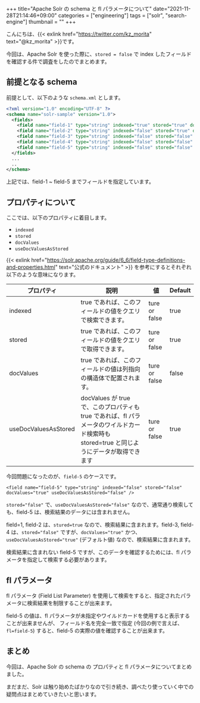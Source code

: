 +++
title="Apache Solr の schema と fl パラメータについて"
date="2021-11-28T21:14:46+09:00"
categories = ["engineering"]
tags = ["solr", "search-engine"]
thumbnail = ""
+++

こんにちは、{{< exlink href="https://twitter.com/kz_morita" text="@kz_morita" >}}です。

今回は、Apache Solr を使った際に、`stored = false` で index したフィールドを確認する件で調査をしたのでまとめます。

## 前提となる schema

前提として、以下のような `schema.xml` とします。

```xml
<?xml version="1.0" encoding="UTF-8" ?>
<schema name="solr-sample" version="1.0">
  <fields>
    <field name="field-1" type="string" indexed="true" stored="true" docValues="false" />
    <field name="field-2" type="string" indexed="false" stored="true" docValues="false" />
    <field name="field-3" type="string" indexed="false" stored="false" docValues="true" />
    <field name="field-4" type="string" indexed="false" stored="false" docValues="true" useDocValuesAsStored="true" />
    <field name="field-5" type="string" indexed="false" stored="false" docValues="true" useDocValuesAsStored="false" />
  </fields>
  ...
  ..
</schema>
```

上記では、field-1 ~ field-5 までフィールドを指定しています。

## プロパティについて

ここでは、以下のプロパティに着目します。

- `indexed`
- `stored`
- `docValues`
- `useDocValuesAsStored`

{{< exlink href="https://solr.apache.org/guide/6_6/field-type-definitions-and-properties.html" text="公式のドキュメント" >}} を参考にするとそれぞれ以下のような意味になります。

| プロパティ | 説明 | 値 | Default |
| --- | --- | --- | --- |
| indexed | true であれば、このフィールドの値をクエリで検索できます。 | ture or false | true |
| stored | true であれば、このフィールドの値をクエリで取得できます。 | ture or false | true |
| docValues | true であれば、このフィールドの値は列指向の構造体で配置されます。 | ture or false | false |
| useDocValuesAsStored | docValues が true で、このプロパティも true であれば、fl パラメータのワイルドカード検索時も stored=true と同じようにデータが取得できます | ture or false | true |


今回問題になったのが、`field-5` のケースです。

```
<field name="field-5" type="string" indexed="false" stored="false" docValues="true" useDocValuesAsStored="false" />
```

`stored="false"` で、`useDocValuesAsStored="false"` なので、通常通り検索しても、field-5 は、検索結果のデータには含まれません。

field=1, field-2 は、`stured=true` なので、検索結果に含まれます。field-3, field-4 は、`stored="false"` ですが、`docValues="true"` かつ、`useDocValuesAsStored="true"` (デフォルト値) なので、検索結果に含まれます。

検索結果に含まれない field-5 ですが、このデータを確認するためには、fl パラメータを指定して検索する必要があります。

## fl パラメータ

fl パラメータ (Field List Parameter) を使用して検索をすると、指定されたパラメータに検索結果を制限することが出来ます。

field-5 の値は、fl パラメータが未指定やワイルドカードを使用すると表示することが出来ませんが、
フィールド名を完全一致で指定 (今回の例で言えば、`fl=field-5`) すると、field-5 の実際の値を確認することが出来ます。

## まとめ

今回は、Apache Solr の schema の プロパティと fl パラメータについてまとめました。

まだまだ、Solr は触り始めたばかりなので引き続き、調べたり使っていく中での疑問点はまとめていきたいと思います。
